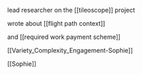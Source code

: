 lead researcher on the [[tileoscope]] project

wrote about [[flight path context]]

and [[required work payment scheme]]

[[Variety_Complexity_Engagement-Sophie]]

[[Sophie]]